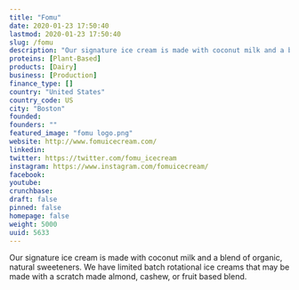 ```yaml
---
title: "Fomu"
date: 2020-01-23 17:50:40
lastmod: 2020-01-23 17:50:40
slug: /fomu
description: "Our signature ice cream is made with coconut milk and a blend of organic, natural sweeteners. We have limited batch rotational ice creams that may be made with a scratch made almond, cashew, or fruit based blend."
proteins: [Plant-Based]
products: [Dairy]
business: [Production]
finance_type: []
country: "United States"
country_code: US
city: "Boston"
founded: 
founders: ""
featured_image: "fomu logo.png"
website: http://www.fomuicecream.com/
linkedin: 
twitter: https://twitter.com/fomu_icecream
instagram: https://www.instagram.com/fomuicecream/
facebook: 
youtube: 
crunchbase: 
draft: false
pinned: false
homepage: false
weight: 5000
uuid: 5633
---
```

Our signature ice cream is made with coconut milk and a blend of organic, natural sweeteners. We have limited batch rotational ice creams that may be made with a scratch made almond, cashew, or fruit based blend.
